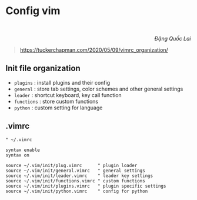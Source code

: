 # Config vim

<br/>
<p align='right'><em>Đặng Quốc Lai</em></p>

> https://tuckerchapman.com/2020/05/09/vimrc_organization/

## Init file organization
- `plugins`	: install plugins and their config
- `general`	: store tab settings, color schemes and other general settings
- `leader`	: shortcut keyboard, key call function
- `functions`	: store custom functions
- `python`	: custom setting for language

## .vimrc

```
" ~/.vimrc

syntax enable
syntax on

source ~/.vim/init/plug.vimrc      " plugin loader
source ~/.vim/init/general.vimrc   " general settings
source ~/.vim/init/leader.vimrc    " leader key settings
source ~/.vim/init/functions.vimrc " custom functions
source ~/.vim/init/plugins.vimrc   " plugin specific settings
source ~/.vim/init/python.vimrc    " config for python
```